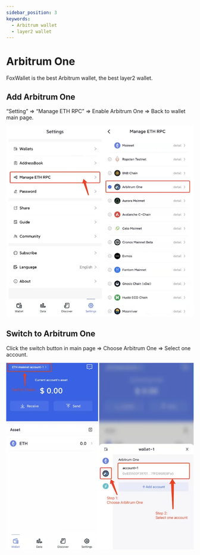 ```yaml
---
sidebar_position: 3
keywords:
  - Arbitrum wallet
  - layer2 wallet
---
```


# Arbitrum One

FoxWallet is the best Arbitrum wallet, the best layer2 wallet.

## Add Arbitrum One

“Setting” => “Manage ETH RPC” => Enable Arbitrum One => Back to wallet main page.

![](../img/add-arbitrum.webp)

## Switch to Arbitrum One

Click the switch button in main page => Choose Arbitrum One => Select one
account.

![](../img/switch-arbitrum.webp)